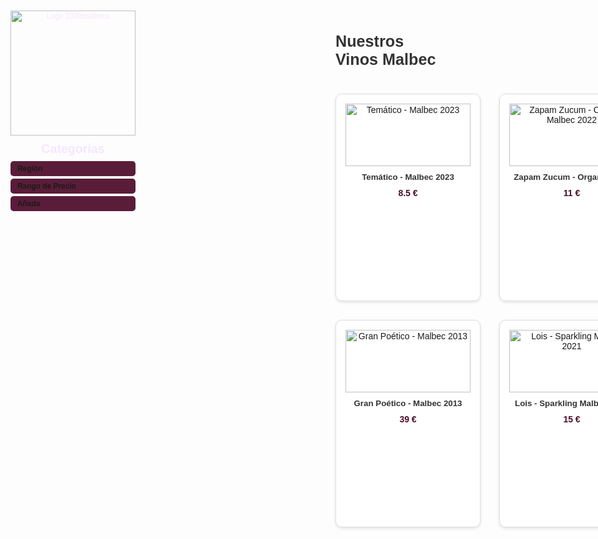 
<html lang="es">
<head>
  <meta charset="UTF-8">
  <meta name="viewport" content="width=device-width, initial-scale=1.0">
  <title>Vinos Malbec - 1000malbecs</title>
  <!-- Incluir FontAwesome para los íconos -->
  <link rel="stylesheet" href="https://cdnjs.cloudflare.com/ajax/libs/font-awesome/6.4.0/css/all.min.css" integrity="sha512-iecdLmaskl7CVkqkXNQ/ZH/XLlvWZOJyj7Yy7tcenmpD1ypASozpmT/E0iPtmFIB46ZmdtAc9eNBvH0H/ZpiQ==" crossorigin="anonymous" referrerpolicy="no-referrer" />
  <style>
    body {
      font-family: Arial, sans-serif;
      background-color: #fdfdfd;
      margin: 0;
      padding: 20px;
      display: flex;
      flex-direction: row;
    }

    /* Estilos de la barra de navegación vertical */
    nav {
      width: 300px;
      background-color: #4A0D29;
      color: #f5e6ff;
      height: 100vh;
      position: fixed;
      top: 0;
      left: 0;
      padding: 10px;
      overflow-y: auto;
      box-shadow: 2px 0 5px rgba(0,0,0,0.1);
      z-index: 1000;
    }
    nav .logo-container {
      text-align: center;
      margin-bottom: 10px;
    }
    nav .logo-container img {
      width: 200px;
      height: 200px;
      object-fit: contain;
    }
    nav h2 {
      margin: 0 0 8px 0;
      font-size: 1.4em;
      color: #f5e6ff;
      text-align: center;
    }
    nav details {
      margin-bottom: 4px;
    }
    nav summary {
      cursor: pointer;
      padding: 5px;
      background-color: #5A1D39;
      border-radius: 5px;
      font-weight: bold;
      display: flex;
      align-items: center;
      font-size: 0.85em;
    }
    nav summary i {
      margin-right: 6px;
    }
    nav summary:hover {
      background-color: #682A46;
    }
    nav ul {
      list-style: none;
      padding: 0 0 0 10px;
      margin: 0;
    }
    nav li {
      margin: 3px 0;
    }
    nav ul ul {
      padding-left: 12px;
    }
    nav a, nav span.filter {
      color: #f5e6ff;
      text-decoration: none;
      font-size: 0.85em;
      cursor: pointer;
      display: inline-block;
      max-width: 260px;
      white-space: nowrap;
      overflow: hidden;
      text-overflow: ellipsis;
    }
    nav a:hover, nav span.filter:hover {
      color: #d4a5ff;
      text-decoration: underline;
    }

    /* Contenedor principal para la lista de productos */
    .main-content {
      margin-left: 320px;
      width: calc(100% - 320px);
      z-index: 1;
    }

    /* Estilos para la lista de productos */
    .product-list {
      display: grid;
      grid-template-columns: repeat(3, 1fr);
      gap: 30px;
      padding: 20px 0;
      justify-items: center;
    }
    .product-item {
      width: 200px;
      height: 300px;
      border: 1px solid #ddd;
      border-radius: 10px;
      background-color: #fff;
      box-shadow: 0 2px 5px rgba(0,0,0,0.1);
      padding: 15px;
      text-align: center;
      position: relative;
      display: flex;
      flex-direction: column;
      justify-content: space-between;
      transition: transform 0.2s;
    }
    .product-item:hover {
      transform: scale(1.05);
    }
    .product-item.hidden {
      display: none;
    }
    .product-item a {
      text-decoration: none;
      color: inherit;
      display: block;
      height: 100%;
    }
    .product-item img {
      width: 100%;
      height: 100px;
      object-fit: contain;
      margin-bottom: 10px;
    }
    .product-item h3 {
      font-size: 0.95em;
      margin: 0 0 10px 0;
      color: #333;
      white-space: nowrap;
      overflow: hidden;
      text-overflow: ellipsis;
    }
    .product-item p.price {
      font-weight: bold;
      color: #4A0D29;
      margin: 0;
    }
    /* Tooltip para título, región y bodega */
    .product-item .tooltip {
      display: none;
      position: absolute;
      left: 50%;
      transform: translateX(-50%);
      background-color: #333;
      color: #fff;
      padding: 8px;
      border-radius: 5px;
      width: 180px;
      z-index: 10;
      font-size: 0.8em;
      line-height: 1.4;
      box-shadow: 0 2px 5px rgba(0,0,0,0.2);
    }
    .product-item .tooltip p {
      margin: 0;
    }
    /* Tooltip arriba para la primera fila */
    .product-list .product-item:nth-child(-n+3) .tooltip {
      top: auto;
      bottom: calc(100% + 5px);
    }
    /* Tooltip abajo para la segunda fila */
    .product-list .product-item:nth-child(n+4) .tooltip {
      top: calc(100% + 5px);
      bottom: auto;
    }
    .product-item:hover .tooltip {
      display: block;
    }

    /* Estilos para el botón de hamburguesa */
    #menu-toggle {
      display: none;
      position: fixed;
      top: 20px;
      left: 20px;
      font-size: 1.5em;
      background-color: #4A0D29;
      color: #f5e6ff;
      border: none;
      padding: 10px;
      border-radius: 5px;
      cursor: pointer;
      z-index: 1100;
    }
    #menu-toggle:hover {
      background-color: #5A1D39;
    }

    /* Media query para pantallas pequeñas */
    @media (max-width: 768px) {
      nav {
        width: 250px;
        left: -260px;
        transition: left 0.3s ease;
        z-index: 1000;
        background-color: rgba(74, 13, 41, 0.95);
      }
      nav.active {
        left: 0;
      }
      nav .logo-container img {
        width: 150px;
        height: 150px;
      }
      .main-content {
        margin-left: 0;
        width: 100%;
        z-index: 1;
      }
      #menu-toggle {
        display: block;
      }
      .product-list {
        grid-template-columns: repeat(2, 1fr);
        gap: 25px;
      }
      .product-item {
        width: 150px;
        height: 250px;
        padding: 10px;
      }
      .product-item img {
        height: 80px;
      }
      .product-item h3 {
        font-size: 0.85em;
      }
      .product-item .tooltip {
        display: none; /* Ocultar tooltip en móvil */
      }
    }
  </style>
</head>
<body>

  <!-- Botón de hamburguesa para pantallas pequeñas -->
  <button id="menu-toggle">☰</button>

  <!-- Barra de navegación vertical -->
  <nav id="sidebar">
    <div class="logo-container">
      <a href="/" title="Volver al inicio">
        <img src="https://github.com/user-attachments/assets/2e1ec570-c588-4e9b-bb54-3371487cbada" alt="Logo 1000malbecs">
      </a>
    </div>
    <h2>Categorías</h2>
    <details>
      <summary><i class="fas fa-map-marker-alt"></i> Región</summary>
      <ul>
        <li><span class="filter" data-filter="region" data-value="Valle de Uco, Mendoza">Valle de Uco, Mendoza</span>
          <ul>
            <li><strong>Bodega</strong>
              <ul>
                <li><span class="filter" data-filter="bodega" data-value="Mauricio Lorca Bodega y Viñedos">Mauricio Lorca Bodega</span>
                  <ul>
                    <li><strong>Tipo</strong>
                      <ul>
                        <li><span class="filter" data-filter="tipo" data-value="Estándar">Estándar</span>
                          <ul>
                            <li><a href="tematico-malbec-2023.html">Temático - Malbec 2023</a></li>
                            <li><a href="fantasia-malbec-2023.html">Fantasía - Malbec 2023</a></li>
                            <li><a href="gran-poetico-malbec-2013.html">Gran Poético - Malbec 2013</a></li>
                          </ul>
                        </li>
                        <li><span class="filter" data-filter="tipo" data-value="Orgánico">Orgánico</span>
                          <ul>
                            <li><a href="zapam-zucum-organic-malbec-2022.html">Zapam Zucum - Organic 2022</a></li>
                          </ul>
                        </li>
                      </ul>
                    </li>
                  </ul>
                </li>
              </ul>
            </li>
          </ul>
        </li>
        <li><span class="filter" data-filter="region" data-value="Luján de Cuyo, Mendoza">Luján de Cuyo, Mendoza</span>
          <ul>
            <li><strong>Bodega</strong>
              <ul>
                <li><span class="filter" data-filter="bodega" data-value="Enrique Foster Bodega">Enrique Foster Bodega</span>
                  <ul>
                    <li><strong>Tipo</strong>
                      <ul>
                        <li><span class="filter" data-filter="tipo" data-value="Espumante">Espumante</span>
                          <ul>
                            <li><a href="lois-sparkling-malbec-2021.html">Lois - Sparkling Malbec 2021</a></li>
                          </ul>
                        </li>
                      </ul>
                    </li>
                  </ul>
                </li>
              </ul>
            </li>
          </ul>
        </li>
      </ul>
    </details>
    <details>
      <summary><i class="fas fa-dollar-sign"></i> Rango de Precio</summary>
      <ul>
        <li><span class="filter" data-filter="precio-rango" data-value="Económico">Económico (< 10 €)</span>
          <ul>
            <li><a href="tematico-malbec-2023.html">Temático - Malbec 2023</a></li>
          </ul>
        </li>
        <li><span class="filter" data-filter="precio-rango" data-value="Medio">Medio (10 € - 20 €)</span>
          <ul>
            <li><a href="zapam-zucum-organic-malbec-2022.html">Zapam Zucum - Organic 2022</a></li>
            <li><a href="fantasia-malbec-2023.html">Fantasía - Malbec 2023</a></li>
            <li><a href="lois-sparkling-malbec-2021.html">Lois - Sparkling Malbec 2021</a></li>
          </ul>
        </li>
        <li><span class="filter" data-filter="precio-rango" data-value="Premium">Premium (> 20 €)</span>
          <ul>
            <li><a href="gran-poetico-malbec-2013.html">Gran Poético - Malbec 2013</a></li>
          </ul>
        </li>
      </ul>
    </details>
    <details>
      <summary><i class="fas fa-calendar-alt"></i> Añada</summary>
      <ul>
        <li><span class="filter" data-filter="anada" data-value="2023">2023</span>
          <ul>
            <li><a href="tematico-malbec-2023.html">Temático - Malbec 2023</a></li>
            <li><a href="fantasia-malbec-2023.html">Fantasía - Malbec 2023</a></li>
          </ul>
        </li>
        <li><span class="filter" data-filter="anada" data-value="2022">2022</span>
          <ul>
            <li><a href="zapam-zucum-organic-malbec-2022.html">Zapam Zucum - Organic 2022</a></li>
          </ul>
        </li>
        <li><span class="filter" data-filter="anada" data-value="2021">2021</span>
          <ul>
            <li><a href="lois-sparkling-malbec-2021.html">Lois - Sparkling Malbec 2021</a></li>
          </ul>
        </li>
        <li><span class="filter" data-filter="anada" data-value="2013">2013</span>
          <ul>
            <li><a href="gran-poetico-malbec-2013.html">Gran Poético - Malbec 2013</a></li>
          </ul>
        </li>
      </ul>
    </details>
  </nav>

  <!-- Contenido principal (home con lista de productos) -->
  <div class="main-content">
    <h1 style="font-size: 1.8em; color: #333; margin-bottom: 20px;">Nuestros Vinos Malbec</h1>
    <div class="product-list">
      <!-- Temático - Malbec 2023 -->
      <div class="product-item" id="tematico-malbec-2023" data-region="Valle de Uco, Mendoza" data-bodega="Mauricio Lorca Bodega y Viñedos" data-tipo="Estándar" data-anada="2023" data-precio="8.5" data-precio-rango="Económico">
        <a href="tematico-malbec-2023.html">
          <img src="https://www.vino-argentino.de/storage/images/image?remote=https%3A%2F%2Fwww.vino-argentino.de%2FWebRoot%2FStore12%2FShops%2F242730%2F5F95%2FF129%2FB710%2FDC62%2F6489%2F0A0C%2F6D0F%2F0CFA%2FTematico-Malbec.jpg&shop=242730&width=512&height=2560" alt="Temático - Malbec 2023" onerror="this.src='https://via.placeholder.com/100x300?text=Imagen+No+Disponible';">
          <h3>Temático - Malbec 2023</h3>
          <p class="price">8.5 €</p>
          <span class="tooltip">
            <p>Temático - Malbec 2023</p>
            <p>Valle de Uco, Mendoza</p>
            <p>Mauricio Lorca Bodega y Viñedos</p>
          </span>
        </a>
      </div>
      <!-- Zapam Zucum - Organic Malbec 2022 -->
      <div class="product-item" id="zapam-zucum-organic-malbec-2022" data-region="Valle de Uco, Mendoza" data-bodega="Mauricio Lorca Bodega y Viñedos" data-tipo="Orgánico" data-anada="2022" data-precio="11" data-precio-rango="Medio">
        <a href="zapam-zucum-organic-malbec-2022.html">
          <img src="https://www.vino-argentino.de/storage/images/image?remote=https%3A%2F%2Fwww.vino-argentino.de%2FWebRoot%2FStore12%2FShops%2F242730%2F659A%2FA014%2F056E%2F240B%2FBAD1%2F0A0C%2F6D0D%2F68F1%2FZapamZucum.png&shop=242730" alt="Zapam Zucum - Organic Malbec 2022" onerror="this.src='https://via.placeholder.com/100x300?text=Imagen+No+Disponible';">
          <h3>Zapam Zucum - Organic 2022</h3>
          <p class="price">11 €</p>
          <span class="tooltip">
            <p>Zapam Zucum - Organic Malbec 2022</p>
            <p>Valle de Uco, Mendoza</p>
            <p>Mauricio Lorca Bodega y Viñedos</p>
          </span>
        </a>
      </div>
      <!-- Fantasía - Malbec 2023 -->
      <div class="product-item" id="fantasia-malbec-2023" data-region="Valle de Uco, Mendoza" data-bodega="Mauricio Lorca Bodega y Viñedos" data-tipo="Estándar" data-anada="2023" data-precio="11" data-precio-rango="Medio">
        <a href="fantasia-malbec-2023.html">
          <img src="https://www.vino-argentino.de/storage/images/image?remote=https%3A%2F%2Fwww.vino-argentino.de%2FWebRoot%2FStore12%2FShops%2F242730%2FProducts%2Ffanmal%2FML-FantasiaMalbec.png&shop=242730&width=304&height=2560" alt="Fantasía - Malbec 2023" onerror="this.src='https://via.placeholder.com/100x300?text=Imagen+No+Disponible';">
          <h3>Fantasía - Malbec 2023</h3>
          <p class="price">11 €</p>
          <span class="tooltip">
            <p>Fantasía - Malbec 2023</p>
            <p>Valle de Uco, Mendoza</p>
            <p>Mauricio Lorca Bodega y Viñedos</p>
          </span>
        </a>
      </div>
      <!-- Gran Poético - Malbec 2013 -->
      <div class="product-item" id="gran-poetico-malbec-2013" data-region="Valle de Uco, Mendoza" data-bodega="Mauricio Lorca Bodega y Viñedos" data-tipo="Estándar" data-anada="2013" data-precio="39" data-precio-rango="Premium">
        <a href="gran-poetico-malbec-2013.html">
          <img src="https://images.vivino.com/thumbs/rpBQXFJoQA6blGvfxBUCvA_pb_600x600.png" alt="Gran Poético - Malbec 2013" onerror="this.src='https://via.placeholder.com/100x300?text=Imagen+No+Disponible';">
          <h3>Gran Poético - Malbec 2013</h3>
          <p class="price">39 €</p>
          <span class="tooltip">
            <p>Gran Poético - Malbec 2013</p>
            <p>Valle de Uco, Mendoza</p>
            <p>Mauricio Lorca Bodega y Viñedos</p>
          </span>
        </a>
      </div>
      <!-- Lois - Sparkling Malbec 2021 -->
      <div class="product-item" id="lois-sparkling-malbec-2021" data-region="Luján de Cuyo, Mendoza" data-bodega="Enrique Foster Bodega" data-tipo="Espumante" data-anada="2021" data-precio="15" data-precio-rango="Medio">
        <a href="lois-sparkling-malbec-2021.html">
          <img src="https://www.vino-argentino.de/storage/images/image?remote=https%3A%2F%2Fwww.vino-argentino.de%2FWebRoot%2FStore12%2FShops%2F242730%2F50A5%2FFAC5%2F6F7E%2F6D14%2F85F8%2FC0A8%2F2936%2F8970%2FEF-LOIS-ROSE-BOTELLA-VICTORIA.png&shop=242730" alt="Lois - Sparkling Malbec 2021" onerror="this.src='https://via.placeholder.com/100x300?text=Imagen+No+Disponible';">
          <h3>Lois - Sparkling Malbec 2021</h3>
          <p class="price">15 €</p>
          <span class="tooltip">
            <p>Lois - Sparkling Malbec 2021</p>
            <p>Luján de Cuyo, Mendoza</p>
            <p>Enrique Foster Bodega</p>
          </span>
        </a>
      </div>
    </div>
  </div>

  <!-- JavaScript para las funcionalidades -->
  <script>
    // Botón de hamburguesa para pantallas pequeñas
    const menuToggle = document.getElementById('menu-toggle');
    const sidebar = document.getElementById('sidebar');

    menuToggle.addEventListener('click', () => {
      sidebar.classList.toggle('active');
    });

    // Cerrar el menú al hacer clic en un enlace o filtro (en móviles)
    document.querySelectorAll('nav a, nav span.filter').forEach(element => {
      element.addEventListener('click', () => {
        if (window.innerWidth <= 768) {
          sidebar.classList.remove('active');
        }
      });
    });

    // Filtrado dinámico
    const filters = {
      region: null,
      bodega: null,
      tipo: null,
      anada: null,
      'precio-rango': null
    };

    document.querySelectorAll('nav span.filter').forEach(filterElement => {
      filterElement.addEventListener('click', function() {
        const filterType = this.getAttribute('data-filter');
        const filterValue = this.getAttribute('data-value');

        // Actualizar el filtro seleccionado
        filters[filterType] = filterValue;

        // Filtrar los productos
        document.querySelectorAll('.product-item').forEach(item => {
          let matches = true;

          // Verificar cada criterio de filtro
          for (const [type, value] of Object.entries(filters)) {
            if (value && item.getAttribute(`data-${type}`) !== value) {
              matches = false;
              break;
            }
          }

          // Mostrar u ocultar el producto según los filtros
          item.classList.toggle('hidden', !matches);
        });
      });
    });

    // Resetear filtros al hacer clic en una categoría principal
    document.querySelectorAll('nav summary').forEach(summary => {
      summary.addEventListener('click', () => {
        Object.keys(filters).forEach(key => filters[key] = null);
        document.querySelectorAll('.product-item').forEach(item => {
          item.classList.remove('hidden');
        });
      });
    });
  </script>
</body>
</html>

